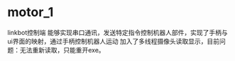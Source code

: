 # motor_1
linkbot控制端
能够实现串口通讯，发送特定指令控制机器人部件，实现了手柄与ui界面的映射，通过手柄控制机器人运动
加入了多线程摄像头读取显示，目前问题：无法重新读取，只能重开exe。
